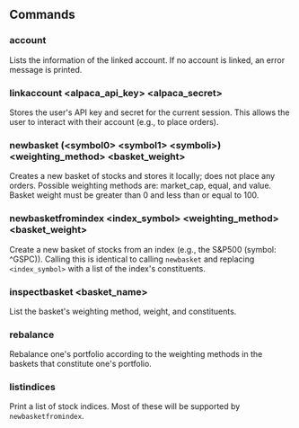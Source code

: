 
## Commands
### account
Lists the information of the linked account. If no account is linked, an error message is printed.

### linkaccount <alpaca_api_key> <alpaca_secret>
Stores the user's API key and secret for the current session. This allows the user to interact with their account (e.g., to place orders).

### newbasket (\<symbol0> \<symbol1> \<symboli>) <weighting_method> <basket_weight>
Creates a new basket of stocks and stores it locally; does not place any orders. Possible weighting methods are: market_cap, equal, and value. Basket weight must be greater than 0 and less than or equal to 100. 

### newbasketfromindex <index_symbol> <weighting_method> <basket_weight>
Create a new basket of stocks from an index (e.g., the S&P500 (symbol: ^GSPC)). Calling this is identical to calling `newbasket` and replacing `<index_symbol>` with a list of the index's constituents.

### inspectbasket <basket_name>
List the basket's weighting method, weight, and constituents.

### rebalance
Rebalance one's portfolio according to the weighting methods in the baskets that constitute one's portfolio.

### listindices
Print a list of stock indices. Most of these will be supported by `newbasketfromindex`.

